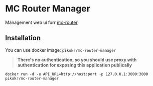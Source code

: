 # MC Router Manager

Management web ui forr [mc-router](https://github.com/itzg/mc-router)

## Installation

You can use docker image: `pikokr/mc-router-manager`

> **There's no authentication, so you should use proxy with authentication for exposing this application publically**

```shell
docker run -d -e API_URL=http://host:port -p 127.0.0.1:3000:3000 pikokr/mc-router-manager
```
